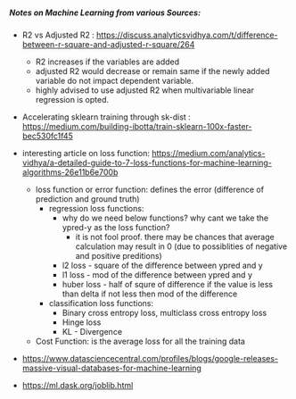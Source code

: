 ##### Notes on Machine Learning from various Sources:
* R2 vs Adjusted R2 : https://discuss.analyticsvidhya.com/t/difference-between-r-square-and-adjusted-r-square/264
    * R2 increases if the variables are added
    * adjusted R2 would decrease or remain same if the newly added variable do not impact dependent variable.
    * highly advised to use adjusted R2 when multivariable linear regression is opted.
    
* Accelerating sklearn training through sk-dist : https://medium.com/building-ibotta/train-sklearn-100x-faster-bec530fc1f45

* interesting article on loss function: https://medium.com/analytics-vidhya/a-detailed-guide-to-7-loss-functions-for-machine-learning-algorithms-26e11b6e700b
   * loss function or error function: defines the error (difference of prediction and ground truth)
      * regression loss functions:
         * why do we need below functions? why cant we take the ypred-y as the loss function?
            * it is not fool proof. there may be chances that average calculation may result in 0 (due to possiblities of negative and positive preditions)
         * l2 loss - square of the difference between ypred and y
         * l1 loss - mod of the difference between ypred and y
         * huber loss - half of squre of difference if the value is less than delta 
                        if not less then mod of the difference
      * classification loss functions:
         * Binary cross entropy loss, multiclass cross entropy loss
         * Hinge loss
         * KL - Divergence
   * Cost Function: is the average loss for all the training data

* https://www.datasciencecentral.com/profiles/blogs/google-releases-massive-visual-databases-for-machine-learning
* https://ml.dask.org/joblib.html
